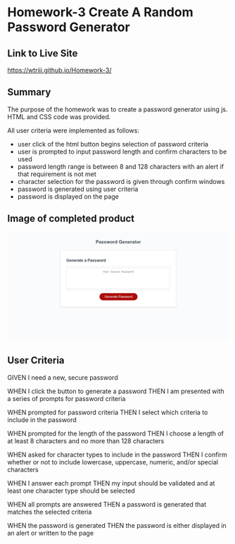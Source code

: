 # Homework-3 Create A Random Password Generator

## Link to Live Site
https://wtriii.github.io/Homework-3/

## Summary

The purpose of the homework was to create a password generator using js. HTML and CSS code was provided.

All user criteria were implemented as follows:

- user click of the html button begins selection of password criteria
- user is prompted to input password length and confirm characters to be used
- password length range is between 8 and 128 characters with an alert if that requirement is not met
- character selection for the password is given through confirm windows
- password is generated using user criteria
- password is displayed on the page

## Image of completed product
![](generate-password-site.png)

## User Criteria

GIVEN I need a new, secure password

WHEN I click the button to generate a password
THEN I am presented with a series of prompts for password criteria

WHEN prompted for password criteria
THEN I select which criteria to include in the password

WHEN prompted for the length of the password
THEN I choose a length of at least 8 characters and no more than 128 characters

WHEN asked for character types to include in the password
THEN I confirm whether or not to include lowercase, uppercase, numeric, and/or special characters

WHEN I answer each prompt
THEN my input should be validated and at least one character type should be selected

WHEN all prompts are answered
THEN a password is generated that matches the selected criteria

WHEN the password is generated
THEN the password is either displayed in an alert or written to the page
